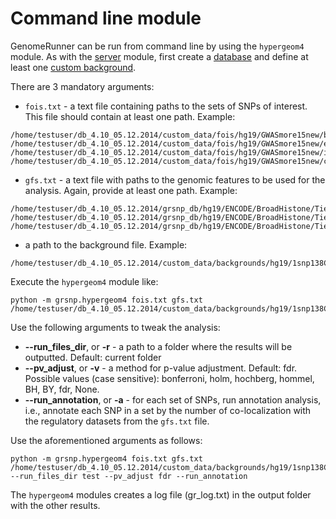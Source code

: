 

Command line module
========================================================

GenomeRunner can be run from command line by using the `hypergeom4` module. As with the [server](../server/server.md) module, first create a [database](../dbcreator/dbcreator.md) and define at least one [custom background](../dbcreator/dbcreatorBackground.md).

There are 3 mandatory arguments:
- `fois.txt` - a text file containing paths to the sets of SNPs of interest. This file should contain at least one path. Example:
```
/home/testuser/db_4.10_05.12.2014/custom_data/fois/hg19/GWASmore15new/bone_mineral_density.bed
/home/testuser/db_4.10_05.12.2014/custom_data/fois/hg19/GWASmore15new/endometriosis.bed
/home/testuser/db_4.10_05.12.2014/custom_data/fois/hg19/GWASmore15new/intelligence.bed
/home/testuser/db_4.10_05.12.2014/custom_data/fois/hg19/GWASmore15new/colorectal_cancer.bed
```
- `gfs.txt` - a text file with paths to the genomic features to be used for the analysis. Again, provide at least one path. Example:
```
/home/testuser/db_4.10_05.12.2014/grsnp_db/hg19/ENCODE/BroadHistone/Tier1/Gm12878/wgEncodeBroadHistoneGm12878H3k4me3StdPk.bed.gz
/home/testuser/db_4.10_05.12.2014/grsnp_db/hg19/ENCODE/BroadHistone/Tier1/Gm12878/wgEncodeBroadHistoneGm12878H3k27acStdPk.bed.gz
/home/testuser/db_4.10_05.12.2014/grsnp_db/hg19/ENCODE/BroadHistone/Tier1/Gm12878/wgEncodeBroadHistoneGm12878H3k4me1StdPk.bed.gz
```
- a path to the background file. Example:
```
/home/testuser/db_4.10_05.12.2014/custom_data/backgrounds/hg19/1snp138Common.bed.gz
```

Execute the `hypergeom4` module like:
```
python -m grsnp.hypergeom4 fois.txt gfs.txt /home/testuser/db_4.10_05.12.2014/custom_data/backgrounds/hg19/1snp138Common.bed.gz
```

Use the following arguments to tweak the analysis:
- **--run_files_dir**, or **-r** - a path to a folder where the results will be outputted. Default: current folder
- **--pv_adjust**, or **-v** - a method for p-value adjustment. Default: fdr. Possible values (case sensitive): bonferroni, holm, hochberg, hommel, BH, BY, fdr, None.
- **--run_annotation**, or **-a** - for each set of SNPs, run annotation analysis, i.e., annotate each SNP in a set by the number of co-localization with the regulatory datasets from the `gfs.txt` file.

Use the aforementioned arguments as follows:
```
python -m grsnp.hypergeom4 fois.txt gfs.txt /home/testuser/db_4.10_05.12.2014/custom_data/backgrounds/hg19/1snp138Common.bed.gz --run_files_dir test --pv_adjust fdr --run_annotation
```

The `hypergeom4` modules creates a log file (gr_log.txt) in the output folder with the other results.
